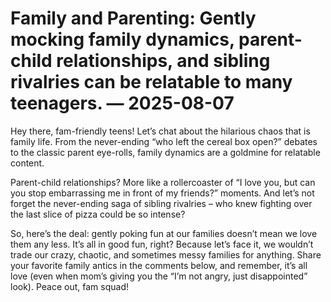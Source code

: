 # Family and Parenting: Gently mocking family dynamics, parent-child relationships, and sibling rivalries can be relatable to many teenagers. — 2025-08-07

Hey there, fam-friendly teens! Let’s chat about the hilarious chaos that is family life. From the never-ending “who left the cereal box open?” debates to the classic parent eye-rolls, family dynamics are a goldmine for relatable content. 

Parent-child relationships? More like a rollercoaster of “I love you, but can you stop embarrassing me in front of my friends?” moments. And let’s not forget the never-ending saga of sibling rivalries – who knew fighting over the last slice of pizza could be so intense?

So, here’s the deal: gently poking fun at our families doesn’t mean we love them any less. It’s all in good fun, right? Because let’s face it, we wouldn’t trade our crazy, chaotic, and sometimes messy families for anything. Share your favorite family antics in the comments below, and remember, it’s all love (even when mom’s giving you the “I’m not angry, just disappointed” look). Peace out, fam squad!